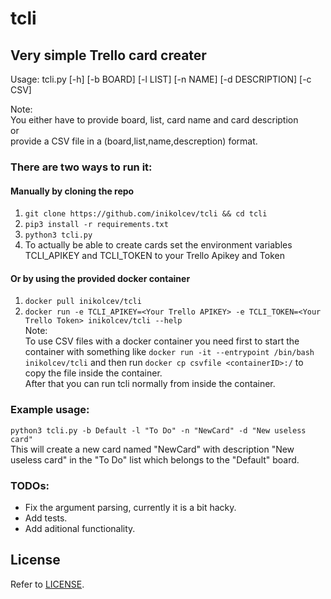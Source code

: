 # tcli
## Very simple Trello card creater

Usage: tcli.py [-h] [-b BOARD] [-l LIST] [-n NAME] [-d DESCRIPTION] [-c CSV] <br />

Note: <br />
      You either have to provide board, list, card name and card description <br />
      or <br />
      provide a CSV file in a (board,list,name,descreption) format.<br />

### There are two ways to run it:
#### Manually by cloning the repo

1. `git clone https://github.com/inikolcev/tcli && cd tcli` <br />
2. `pip3 install -r requirements.txt` <br />
3. `python3 tcli.py` <br />
4. To actually be able to create cards set the environment variables TCLI_APIKEY and TCLI_TOKEN to your Trello Apikey and Token

#### Or by using the provided docker container
1. `docker pull inikolcev/tcli` <br />
2. `docker run -e TCLI_APIKEY=<Your Trello APIKEY> -e TCLI_TOKEN=<Your Trello Token> inikolcev/tcli --help` <br />
Note: <br />
To use CSV files with a docker container you need first to start the container with something like `docker run -it --entrypoint /bin/bash inikolcev/tcli` and then run `docker cp csvfile <containerID>:/` to copy the file inside the container.<br />
After that you can run tcli normally from inside the container.

### Example usage:
`python3 tcli.py -b Default -l "To Do" -n "NewCard" -d "New useless card"` <br />
This will create a new card named "NewCard" with description "New useless card" in the "To Do" list which belongs to the "Default" board.

### TODOs:
  - Fix the argument parsing, currently it is a bit hacky.
  - Add tests.
  - Add aditional functionality.

## License

Refer to [LICENSE](LICENSE).
